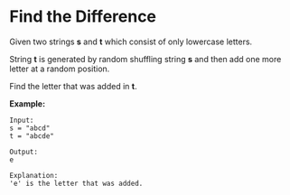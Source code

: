 # Find the Difference

Given two strings __s__ and __t__ which consist of only lowercase letters.

String __t__ is generated by random shuffling string __s__ and then add one more letter at a random position.

Find the letter that was added in __t__.

__Example:__

```pseudo
Input:
s = "abcd"
t = "abcde"

Output:
e

Explanation:
'e' is the letter that was added.
```
